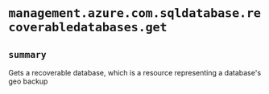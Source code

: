 # `management.azure.com.sqldatabase.recoverabledatabases.get`

## `summary`
Gets a recoverable database, which is a resource representing a database's geo backup


